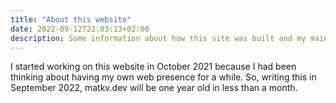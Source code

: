 ```yaml
---
title: "About this website"
date: 2022-09-12T22:03:13+02:00
description: Some information about how this site was built and my main uses for it
---
```


I started working on this website in October 2021 because I had been thinking about 
having my own web presence for a while. So, writing this in September 2022, matkv.dev will be
one year old in less than a month.